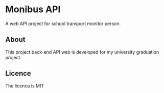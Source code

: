 # Monibus API

A web API project for school transport monitor person.

## About
This project back-end API web is developed for my university graduation project.

## Licence

The licenca is MIT